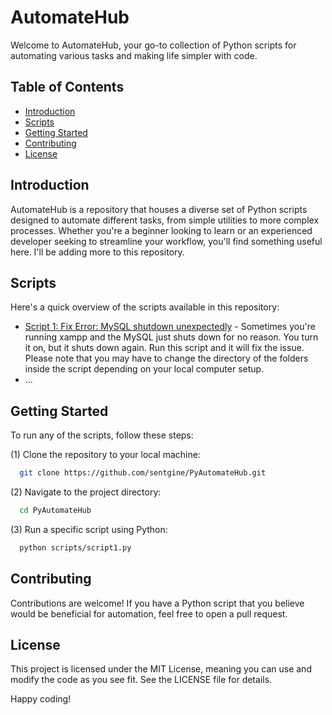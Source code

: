 # AutomateHub

Welcome to AutomateHub, your go-to collection of Python scripts for automating various tasks and making life simpler with code.

## Table of Contents
- [Introduction](#introduction)
- [Scripts](#scripts)
- [Getting Started](#getting-started)
- [Contributing](#contributing)
- [License](#license)

## Introduction

AutomateHub is a repository that houses a diverse set of Python scripts designed to automate different tasks, from simple utilities to more complex processes. Whether you're a beginner looking to learn or an experienced developer seeking to streamline your workflow, you'll find something useful here. I'll be adding more to this repository.

## Scripts

Here's a quick overview of the scripts available in this repository:

- [Script 1: Fix Error: MySQL shutdown unexpectedly](./scripts/script1.py) - Sometimes you're running xampp and the MySQL just shuts down for no reason. You turn it on, but it shuts down again. Run this script and it will fix the issue. Please note that you may have to change the directory of the folders inside the script depending on your local computer setup.
- ...

## Getting Started

To run any of the scripts, follow these steps:

(1) Clone the repository to your local machine:
```bash
  git clone https://github.com/sentgine/PyAutomateHub.git
```

(2) Navigate to the project directory:
```bash
  cd PyAutomateHub
```
(3) Run a specific script using Python:
```bash
  python scripts/script1.py
```
## Contributing

Contributions are welcome! If you have a Python script that you believe would be beneficial for automation, feel free to open a pull request. 

## License

This project is licensed under the MIT License, meaning you can use and modify the code as you see fit. See the LICENSE file for details.

Happy coding!